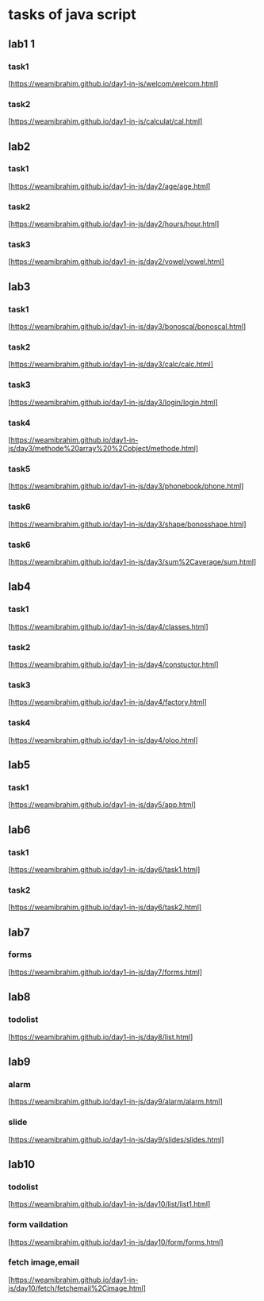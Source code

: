 # tasks of java script
## lab1 1
### task1
[https://weamibrahim.github.io/day1-in-js/welcom/welcom.html]
 ### task2
  [https://weamibrahim.github.io/day1-in-js/calculat/cal.html]
## lab2 
### task1
 [https://weamibrahim.github.io/day1-in-js/day2/age/age.html]
 ### task2
  [https://weamibrahim.github.io/day1-in-js/day2/hours/hour.html]
   ### task3
  [https://weamibrahim.github.io/day1-in-js/day2/vowel/vowel.html]

## lab3 
### task1
 [https://weamibrahim.github.io/day1-in-js/day3/bonoscal/bonoscal.html]
 ### task2
  [https://weamibrahim.github.io/day1-in-js/day3/calc/calc.html]
   ### task3
  [https://weamibrahim.github.io/day1-in-js/day3/login/login.html]
  ### task4
   [https://weamibrahim.github.io/day1-in-js/day3/methode%20array%20%2Cobject/methode.html]
 ### task5
  [https://weamibrahim.github.io/day1-in-js/day3/phonebook/phone.html]
   ### task6
  [https://weamibrahim.github.io/day1-in-js/day3/shape/bonosshape.html]
  ### task6
  [https://weamibrahim.github.io/day1-in-js/day3/sum%2Caverage/sum.html]
  ## lab4 
### task1
 [https://weamibrahim.github.io/day1-in-js/day4/classes.html]
 ### task2
  [https://weamibrahim.github.io/day1-in-js/day4/constuctor.html]
   ### task3
  [https://weamibrahim.github.io/day1-in-js/day4/factory.html]
  ### task4
   [https://weamibrahim.github.io/day1-in-js/day4/oloo.html]
## lab5
### task1
 [https://weamibrahim.github.io/day1-in-js/day5/app.html]
   ## lab6
### task1
 [https://weamibrahim.github.io/day1-in-js/day6/task1.html]
 ### task2
  [https://weamibrahim.github.io/day1-in-js/day6/task2.html]
## lab7
### forms
 [https://weamibrahim.github.io/day1-in-js/day7/forms.html]
 ## lab8
 ### todolist
  [https://weamibrahim.github.io/day1-in-js/day8/list.html]
## lab9
### alarm
  [https://weamibrahim.github.io/day1-in-js/day9/alarm/alarm.html]
  ### slide
  [https://weamibrahim.github.io/day1-in-js/day9/slides/slides.html]

## lab10
###  todolist
  [https://weamibrahim.github.io/day1-in-js/day10/list/list1.html]
### form vaildation
  [https://weamibrahim.github.io/day1-in-js/day10/form/forms.html]
### fetch image,email
  [https://weamibrahim.github.io/day1-in-js/day10/fetch/fetchemail%2Cimage.html]
  








